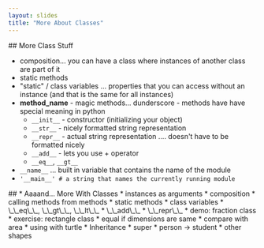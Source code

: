 ```yaml
---
layout: slides
title: "More About Classes"
---
```


<section markdown="block">
## More Class Stuff

* composition... you can have a class where instances of another class are part of it
* static methods
* "static" / class variables ... properties that you can access without an instance (and that is the same for all instances)
* __method_name__ - magic methods... dunderscore - methods have have special meaning in python
    * `__init__` - constructor (initializing your object)
    * `__str__` - nicely formatted string representation
    * `__repr__` - actual string representation .... doesn't have to be formatted nicely
    * `__add__` - lets you use + operator
    * `__eq__`, `__gt__`
* `__name__` ... built in variable that contains the name of the module
* `'__main__' # a string that names the currently running module`

</section>

<section markdown="block">
## 
* Aaaand... More With Classes
    * instances as arguments
    * composition
    * calling methods from methods
    * static methods
    * class variables
    * \_\_eq\_\_, \_\_gt\_\_, \_\_lt\_\_
    * \_\_add\_\_
    * \_\_repr\_\_
    * demo: fraction class
    * exercise: rectangle class
        * equal if dimensions are same
        * compare with area
    * using with turtle
* Inheritance
    * super 
    * person &rarr; student
    * other shapes 

</section>
